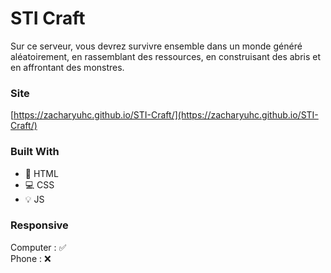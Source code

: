 # STI Craft

Sur ce serveur, vous devrez survivre ensemble dans un monde généré aléatoirement, en rassemblant des ressources, en construisant des abris et en affrontant des monstres.

### Site

[https://zacharyuhc.github.io/STI-Craft/](https://zacharyuhc.github.io/STI-Craft/)

### Built With

- 📙 HTML
- 💻 CSS
- 💡 JS

### Responsive

Computer : ✅  
Phone : ❌